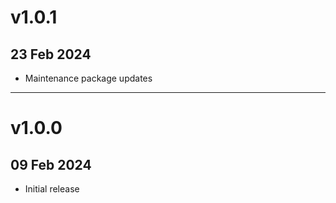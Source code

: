 # v1.0.1
## 23 Feb 2024

* Maintenance package updates


---


# v1.0.0
## 09 Feb 2024

* Initial release